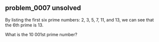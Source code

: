 ## problem_0007 unsolved
By listing the first six prime numbers: 2, 3, 5, 7, 11, and 13, we can see
that the 6th prime is 13.

What is the 10 001st prime number?

